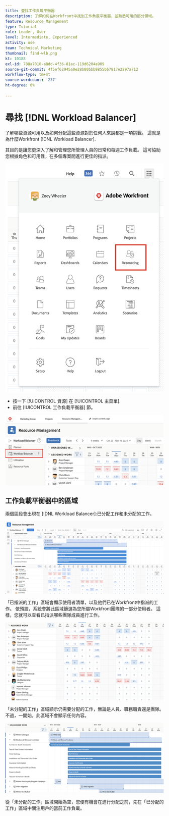 ```yaml
---
title: 查找工作負載平衡器
description: 了解如何在Workfront中找到工作負載平衡器，並熟悉可用的部分領域。
feature: Resource Management
type: Tutorial
role: Leader, User
level: Intermediate, Experienced
activity: use
team: Technical Marketing
thumbnail: find-wlb.png
kt: 10188
exl-id: 788a7810-a8dd-4f36-81ac-119d6204a909
source-git-commit: 4f5ef62945a0e28b80bbb9855b67817e2297a712
workflow-type: tm+mt
source-wordcount: '237'
ht-degree: 0%

---
```


# 尋找 [!DNL Workload Balancer]

了解哪些資源可用以及如何分配這些資源對於任何人來說都是一項挑戰。 這就是為什麼Workfront [!DNL Workload Balancer].

其目的是讓您更深入了解和管理您所管理人員的日常和每週工作負載。 這可協助您根據角色和可用性，在多個專案間進行更佳的指派。

![資源主菜單選項](assets/Find_01.png)

* 按一下 [!UICONTROL 資源] 在 [!UICONTROL 主菜單].
* 前往 [!UICONTROL 工作負載平衡器] 節。

![工作負載平衡器節](assets/Find_02.png)

## 工作負載平衡器中的區域

兩個區段會出現在 [!DNL Workload Balancer]:已分配工作和未分配的工作。

![未分配區域](assets/Find_03.png)

「已指派的工作」區域會顯示使用者清單，以及他們已在Workfront中指派的工作。 依預設，系統會將此區域篩選為您所屬Workfront團隊的一部分使用者。 這樣，您就可以查看已指派哪些團隊成員進行工作。

![分配區域用戶](assets/Find_04.png)

「未分配的工作」區域顯示仍需要分配的工作，無論是人員、職務職責還是團隊。 不過，一開始，此區域不會顯示任何內容。

![未分配的工作區](assets/Find_05.png)

從「未分配的工作」區域開始為空，您便有機會在進行分配之前，先在「已分配的工作」區域中關注用戶的當前工作負載。
